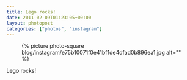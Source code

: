 ```yaml
---
title: Lego rocks!
date: 2011-02-09T01:23:05+00:00
layout: photopost
categories: ["photos", "instagram"]
---
```


<figure class="photo photo--square">
  {% picture photo-square blog/instagram/e75b10071f0e41bf1de4dfad0b896ea1.jpg alt="" %}
</figure>

Lego rocks!
